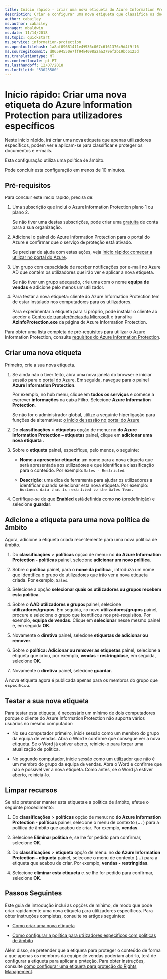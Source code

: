 ```yaml
---
title: Início rápido - criar uma nova etiqueta do Azure Information Protection para utilizadores específicos – AIP
description: Criar e configurar uma nova etiqueta que classifica os documentos e e-mails para utilizadores específicos através da utilização de uma política de âmbito.
author: cabailey
ms.author: cabailey
manager: mbaldwin
ms.date: 11/14/2018
ms.topic: quickstart
ms.service: information-protection
ms.openlocfilehash: 1a8af09681411e49936c067c6161376c9d4f9f16
ms.sourcegitcommit: d06594550e7ff94b4098a2aa379ef2b19bc6123d
ms.translationtype: MT
ms.contentlocale: pt-PT
ms.lasthandoff: 12/07/2018
ms.locfileid: "53023580"
---
```

# <a name="quickstart-create-a-new-azure-information-protection-label-for-specific-users"></a>Início rápido: Criar uma nova etiqueta do Azure Information Protection para utilizadores específicos

Neste início rápido, irá criar uma nova etiqueta que apenas utilizadores específicos, podem ver e aplicam-se para classificar e proteger os documentos e e-mails.

Esta configuração utiliza uma política de âmbito.

Pode concluir esta configuração em menos de 10 minutos.

## <a name="prerequisites"></a>Pré-requisitos

Para concluir este início rápido, precisa de:

1. Uma subscrição que inclui o Azure Information Protection plano 1 ou plano 2.
    
    Se não tiver uma destas subscrições, pode criar uma [gratuita](https://portal.office.com/Signup/Signup.aspx?OfferId=87dd2714-d452-48a0-a809-d2f58c4f68b7) de conta para a sua organização.

2. Adicionei o painel do Azure Information Protection para o portal do Azure e confirmar que o serviço de proteção está ativado.

    Se precisar de ajuda com estas ações, veja [início rápido: começar a utilizar no portal do Azure](quickstart-viewpolicy.md).

3. Um grupo com capacidade de receber notificações por e-mail no Azure AD que contém os utilizadores que irão ver e aplicar a nova etiqueta.
    
    Se não tiver um grupo adequado, crie uma com o nome **equipa de vendas** e adicione pelo menos um utilizador.

4. Para testar a nova etiqueta: cliente do Azure Information Protection tem de estar instalado nos computadores para os utilizadores. 
    
    Para experimentar a etiqueta para si próprio, pode instalar o cliente ao aceder a [Centro de transferências da Microsoft](https://www.microsoft.com/en-us/download/details.aspx?id=53018) e transfira **AzInfoProtection.exe** da página do Azure Information Protection.

Para obter uma lista completa de pré-requisitos para utilizar o Azure Information Protection, consulte [requisitos do Azure Information Protection](requirements.md).
    
## <a name="create-a-new-label"></a>Criar uma nova etiqueta

Primeiro, crie a sua nova etiqueta.

1. Se ainda não o tiver feito, abra uma nova janela do browser e iniciar sessão para o [portal do Azure](configure-policy.md#signing-in-to-the-azure-portal). Em seguida, navegue para o painel **Azure Information Protection**.
    
    Por exemplo, no hub menu, clique em **todos os serviços** e comece a escrever **informações** na caixa Filtro. Selecione **Azure Information Protection**.
    
    Se não for o administrador global, utilize a seguinte hiperligação para funções de alternativas: [o início de sessão no portal do Azure](configure-policy.md#signing-in-to-the-azure-portal)

2. Do **classificações** > **etiquetas** opção de menu: no **do Azure Information Protection – etiquetas** painel, clique em **adicionar uma nova etiqueta** .

3. Sobre o **etiqueta** painel, especifique, pelo menos, o seguinte:
    
    - **Nome a apresentar etiqueta**: um nome para a nova etiqueta que será apresentada aos utilizadores e que identifica a classificação para o conteúdo. Por exemplo: `Sales - Restricted`.
    
    - **Descrição**: uma dica de ferramenta para ajudar os utilizadores a identificar quando selecionar esta nova etiqueta. Por exemplo: `Business data that is restricted to the Sales Team.`

4. Certifique-se de que **Enabled** está definida como **no** (predefinição) e selecione **guardar**.

## <a name="add-the-label-to-a-new-scoped-policy"></a>Adicione a etiqueta para uma nova política de âmbito

Agora, adicione a etiqueta criada recentemente para uma nova política de âmbito.

1. Do **classificações** > **políticas** opção de menu: no **do Azure Information Protection - políticas** painel, selecione **adicionar um novo política**. 

2. Sobre o **política** painel, para o **nome da política** , introduza um nome que identifica o grupo de utilizadores que irão ver a nova etiqueta criada. Por exemplo, `Sales`.

3. Selecione a opção **selecionar quais os utilizadores ou grupos recebem esta política**.

4. Sobre o **AAD utilizadores e grupos** painel, selecione **utilizadores/grupos**. Em seguida, no novo **utilizadores/grupos** painel, procure e selecione o grupo que identificou nos pré-requisitos. Por exemplo, **equipa de vendas**. Clique em **selecionar** nesse mesmo painel e, em seguida **OK**.

5. Novamente o **diretiva** painel, selecione **etiquetas de adicionar ou remover**.

6. Sobre o **política: Adicionar ou remover as etiquetas** painel, selecione a etiqueta que criou, por exemplo, **vendas - restringidas**e, em seguida, selecione **OK**.

7. Novamente o **diretiva** painel, selecione **guardar**. 

A nova etiqueta agora é publicada apenas para os membros do grupo que especificou. 

## <a name="test-your-new-label"></a>Testar a sua nova etiqueta

Para testar esta etiqueta, é necessário um mínimo de dois computadores porque o cliente do Azure Information Protection não suporta vários usuários no mesmo computador:

 - No seu computador primeiro, inicie sessão como um membro do grupo da equipa de vendas. Abra o Word e confirme que consegue ver a nova etiqueta. Se o Word já estiver aberto, reinicie-o para forçar uma atualização de política.

- No segundo computador, inicie sessão como um utilizador que não é um membro do grupo da equipa de vendas. Abra o Word e confirme que não é possível ver a nova etiqueta. Como antes, se o Word já estiver aberto, reiniciá-lo.

## <a name="clean-up-resources"></a>Limpar recursos

Se não pretender manter esta etiqueta e a política de âmbito, efetue o seguinte procedimento:

1. Do **classificações** > **políticas** opção de menu: no **do Azure Information Protection - políticas** painel, selecione o menu de contexto (**...** ) para a política de âmbito que acabou de criar. Por exemplo, **vendas**.

2. Selecione **Eliminar política** e, se lhe for pedido para confirmar, selecione **OK**.

3. Do **classificações** > **etiqueta** opção de menu: no **do Azure Information Protection – etiqueta** painel, selecione o menu de contexto (**...**) para a etiqueta que acabou de criar.  Por exemplo, **vendas - restringidas**.

4.  Selecione **eliminar esta etiqueta** e, se lhe for pedido para confirmar, selecione **OK**.


## <a name="next-steps"></a>Passos Seguintes

Este guia de introdução inclui as opções de mínimo, de modo que pode criar rapidamente uma nova etiqueta para utilizadores específicos. Para obter instruções completas, consulte os artigos seguintes:

- [Como criar uma nova etiqueta](configure-policy-new-label.md)

- [Como configurar a política para utilizadores específicos com políticas de âmbito](configure-policy-scope.md)

Além disso, se pretender que a etiqueta para proteger o conteúdo de forma a que apenas os membros da equipe de vendas poderiam abri-lo, terá de configurar a etiqueta para aplicar a proteção. Para obter instruções, consulte [como configurar uma etiqueta para proteção do Rights Management](configure-policy-protection.md).

